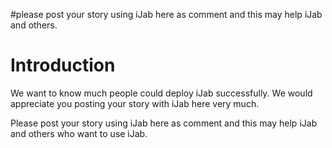 #please post your story using iJab here as comment and this may help iJab and others.

# Introduction #

We want to know much people could deploy iJab successfully. We would appreciate you posting your story with iJab here very much.


Please post your story using iJab here as comment and this may help iJab and others who want to use iJab.